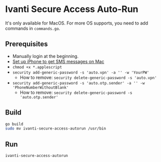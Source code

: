 # Ivanti Secure Access Auto-Run
It's only available for MacOS.
For more OS supports, you need to add commands in `commands.go`.

## Prerequisites
- Manually login at the beginning.
- [Set up iPhone to get SMS messages on Mac](https://support.apple.com/ko-kr/guide/messages/icht8a28bb9a/mac)
- `chmod +x *.applescript`
- `security add-generic-password -s 'auto.vpn' -a '' -w 'YourPW'`
    - How to remove: `security delete-generic-password -s 'auto.vpn'`
- `security add-generic-password -s 'auto.otp.sender' -a '' -w 'PhoneNumberWithoutBlank'`
    - How to remove: `security delete-generic-password -s 'auto.otp.sender'`

## Build
```bash
go build
sudo mv ivanti-secure-access-autorun /usr/bin
```

## Run
```bash
ivanti-secure-access-autorun 
```

